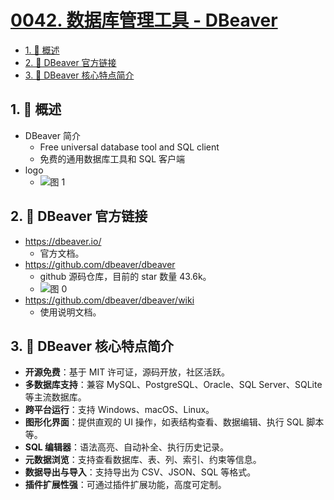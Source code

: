 # [0042. 数据库管理工具 - DBeaver](https://github.com/Tdahuyou/TNotes.mysql/tree/main/notes/0042.%20%E6%95%B0%E6%8D%AE%E5%BA%93%E7%AE%A1%E7%90%86%E5%B7%A5%E5%85%B7%20-%20DBeaver)

<!-- region:toc -->

- [1. 📝 概述](#1--概述)
- [2. 🔗 DBeaver 官方链接](#2--dbeaver-官方链接)
- [3. 📒 DBeaver 核心特点简介](#3--dbeaver-核心特点简介)

<!-- endregion:toc -->

## 1. 📝 概述

- DBeaver 简介
  - Free universal database tool and SQL client
  - 免费的通用数据库工具和 SQL 客户端
- logo
  - ![图 1](https://cdn.jsdelivr.net/gh/Tdahuyou/imgs@main/2025-05-21-20-58-00.png)

## 2. 🔗 DBeaver 官方链接

- https://dbeaver.io/
  - 官方文档。
- https://github.com/dbeaver/dbeaver
  - github 源码仓库，目前的 star 数量 43.6k。
  - ![图 0](https://cdn.jsdelivr.net/gh/Tdahuyou/imgs@main/2025-05-21-20-55-03.png)
- https://github.com/dbeaver/dbeaver/wiki
  - 使用说明文档。

## 3. 📒 DBeaver 核心特点简介

- **开源免费**：基于 MIT 许可证，源码开放，社区活跃。
- **多数据库支持**：兼容 MySQL、PostgreSQL、Oracle、SQL Server、SQLite 等主流数据库。
- **跨平台运行**：支持 Windows、macOS、Linux。
- **图形化界面**：提供直观的 UI 操作，如表结构查看、数据编辑、执行 SQL 脚本等。
- **SQL 编辑器**：语法高亮、自动补全、执行历史记录。
- **元数据浏览**：支持查看数据库、表、列、索引、约束等信息。
- **数据导出与导入**：支持导出为 CSV、JSON、SQL 等格式。
- **插件扩展性强**：可通过插件扩展功能，高度可定制。
